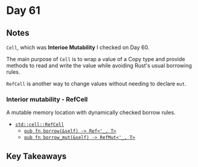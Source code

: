 # Day 61

## Notes

`Cell`, which was **Interioe Mutability** I checked on Day 60.

The main purpose of `Cell` is to wrap a value of a Copy type and provide methods to read and write the value while avoiding Rust's usual borrowing rules.

`RefCell` is another way to change values without needing to declare `mut`.

### Interior mutability - RefCell

A mutable memory location with dynamically checked borrow rules.

- [`std::cell::RefCell`](https://doc.rust-lang.org/std/cell/struct.RefCell.html)
  - [`pub fn borrow(&self) -> Ref<'_, T>`](https://doc.rust-lang.org/std/cell/struct.RefCell.html#method.borrow)
  - [`pub fn borrow_mut(&self) -> RefMut<'_, T>`](https://doc.rust-lang.org/std/cell/struct.RefCell.html#method.borrow_mut)

## Key Takeaways
